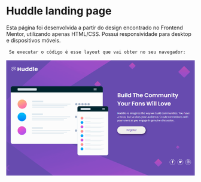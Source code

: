 # Huddle landing page
Esta página foi desenvolvida a partir do design encontrado no Frontend Mentor, utilizando apenas HTML/CSS. Possui responsividade para desktop e dispositivos móveis. 

```bash
 Se executar o código é esse layout que vai obter no seu navegador:
```
<p align="center">
<img src="./src/images/huddle-site.gif"  width="700"/>
</p>
